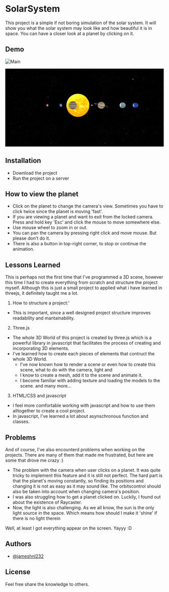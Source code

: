 # SolarSystem
This project is a simple if not boring simulation of the solar system. It will show you what the solar system may look like and how beautiful it is in space. 
You can have a closer look at a planet by clicking on it. 

## Demo
![Main](video/ezgif.com-video-to-gif-converter.gif)

![alt text](https://github.com/jameshnl232/SolarSystem/blob/main/solarsystem.PNG)  

## Installation

- Download the project
- Run the project on a server
 
## How to view the planet
- Click on the planet to change the camera's view. Sometimes you have to click twice since the planet is moving 'fast'. 
- If you are viewing a planet and want to exit from the locked camera. Press and hold key 'Esc' and click the mouse to move somewhere else. 
- Use mouse wheel to zoom in or out. 
- You can pan the camera by pressing right click and move mouse. But please don't do it. 
- There is also a button in top-right corner, to stop or continue the animation. 


## Lessons Learned

This is perhaps not the first time that I've  programmed a 3D scene, however this time I had to create everything from scratch and structure the project myself. Although this is just a small project to applied what i have learned in threejs, it definitely taught me a lot. 

1. How to structure a project:'
- This is important, since a well designed project structure improves readability and mantainability. 

2. Three.js 
- The whole 3D World of this project is created by three.js which is a powerful library in javascript that facilitates the process of creating and incorporating 3D elements. 
- I've learned how to create each pieces of elements that contruct the whole 3D World. 
  + I've now known how to render a scene or even how to create this scene, what to do with the camera, light and 
  + I know to create a mesh, add it to the scene and animate it.
  + I become familiar with adding texture and loading the models to the scene. 
  and many more...

3. HTML/CSS and javascript
- I feel more comfortable working with javascript and how to use them alltogether to create a cool project. 
- In javascript, I've learned a lot about asynschronous function and classes. 


## Problems 

And of course, I've also encounterd problems when working on the projects. There are many of them that made me frustrated, but here are some that drove me crazy :) 
- The problem with the camera when user clicks on a planet. It was quite tricky to implement this feature and it is still not perfect. The hard part is that the planet's moving constantly, so finding its positions and changing it is not as easy as it may sound like. The orbitscontrol should also be taken into account when changing camera's position.
-  I was also struggling how to get a planet clicked on. Luckily, I found out about the existence of Raycaster.
- Now, the light is also challenging. As we all know, the sun is the only light source in the space. Which means how should I make it 'shine' if there is no light therein

Well, at least I got everything appear on the screen. Yayyy :D 

## Authors

- [@jameshnl232](https://github.com/jameshnl232/)


## License

Feel free share the knowledge to others.
